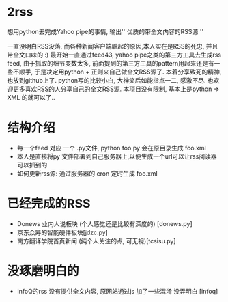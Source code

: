 # 2rss
想用python去完成Yahoo pipe的事情, 输出'''优质的带全文内容的RSS源'''

一直没明白RSS没落, 而各种新闻客户端崛起的原因,本人实在是RSS的死忠, 并且带全文口味的 :) 最开始一直通过feed43, yahoo pipe之类的第三方工具去生成rss feed, 由于抓取的细节变数太多, 前面提到的第三方工具的pattern用起来还是有一些不顺手, 于是决定用python + 正则来自己做全文RSS源了. 本着分享致死的精神, 也放到github上了. python写的比较小白, 大神笑后如能指点一二, 感激不尽. 也欢迎更多喜欢RSS的人分享自己的全文RSS源. 本项目没有限制, 基本上是python => XML 的就可以了.. 


# 结构介绍
- 每一个feed 对应 一个 .py文件, python foo.py 会在原目录生成 foo.xml
- 本人是直接将py 文件部署到自己服务器上,以便生成一个url可以让rss阅读器可以抓到的
- 如何更新rss源: 通过服务器的 cron 定时生成 foo.xml

# 已经完成的RSS
- Donews 业内人说板块 (个人感觉还是比较有深度的) [donews.py]
- 京东众筹的智能硬件板块[jdzc.py]
- 南方翻译学院首页新闻 (纯个人关注的点, 可无视)[tcsisu.py]


# 没琢磨明白的
- InfoQ的rss 没有提供全文内容, 原网站通过js 加了一些混淆 没弄明白 [infoq]
